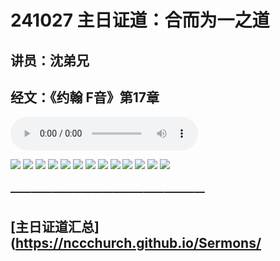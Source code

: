 # 241027 主日证道：合而为一之道
## 讲员：沈弟兄
## 经文：《约翰 F音》第17章

<audio controls src="./241027.mp3"></audio>


![](./01.JPG)
![](./02.JPG)
![](./03.JPG)
![](./04.JPG)
![](./05.JPG)
![](./06.JPG)
![](./07.JPG)
![](./08.JPG)
![](./09.JPG)
![](./10.JPG)
![](./11.JPG)
![](./12.JPG)
![](./13.JPG)



### ———————————————————

## [主日证道汇总](https://nccchurch.github.io/Sermons/




